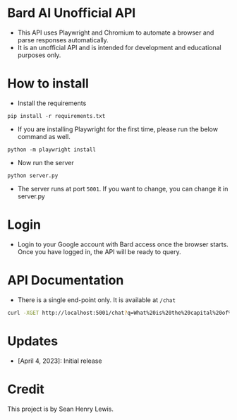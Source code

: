 # Bard AI Unofficial API

* This API uses Playwright and Chromium to automate a browser and parse responses automatically.
* It is an unofficial API and is intended for development and educational purposes only.

# How to install

* Install the requirements

```
pip install -r requirements.txt
```

* If you are installing Playwright for the first time, please run the below command as well.

```
python -m playwright install
```

* Now run the server

```
python server.py
```

* The server runs at port `5001`. If you want to change, you can change it in server.py

# Login
* Login to your Google account with Bard access once the browser starts. Once you have logged in, the API will be ready to query.

# API Documentation

* There is a single end-point only. It is available at `/chat`

```sh
curl -XGET http://localhost:5001/chat?q=What%20is%20the%20capital%20of%20South%20Carolina?
```

# Updates

* [April 4, 2023]: Initial release


# Credit

This project is by Sean Henry Lewis.
